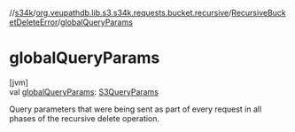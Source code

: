 //[s34k](../../../index.md)/[org.veupathdb.lib.s3.s34k.requests.bucket.recursive](../index.md)/[RecursiveBucketDeleteError](index.md)/[globalQueryParams](global-query-params.md)

# globalQueryParams

[jvm]\
val [globalQueryParams](global-query-params.md): [S3QueryParams](../../org.veupathdb.lib.s3.s34k.fields.query_params/-s3-query-params/index.md)

Query parameters that were being sent as part of every request in all phases of the recursive delete operation.
